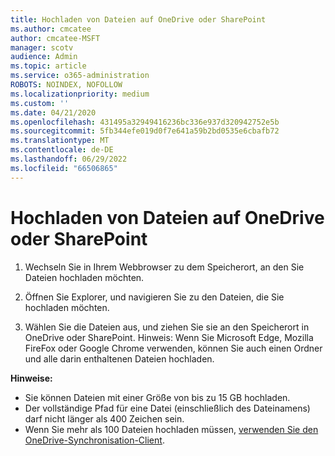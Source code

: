 ```yaml
---
title: Hochladen von Dateien auf OneDrive oder SharePoint
ms.author: cmcatee
author: cmcatee-MSFT
manager: scotv
audience: Admin
ms.topic: article
ms.service: o365-administration
ROBOTS: NOINDEX, NOFOLLOW
ms.localizationpriority: medium
ms.custom: ''
ms.date: 04/21/2020
ms.openlocfilehash: 431495a32949416236bc336e937d320942752e5b
ms.sourcegitcommit: 5fb344efe019d0f7e641a59b2bd0535e6cbafb72
ms.translationtype: MT
ms.contentlocale: de-DE
ms.lasthandoff: 06/29/2022
ms.locfileid: "66506865"
---
```

# <a name="upload-files-to-onedrive-or-sharepoint"></a>Hochladen von Dateien auf OneDrive oder SharePoint

1. Wechseln Sie in Ihrem Webbrowser zu dem Speicherort, an den Sie Dateien hochladen möchten.
    
2. Öffnen Sie Explorer, und navigieren Sie zu den Dateien, die Sie hochladen möchten.
    
3. Wählen Sie die Dateien aus, und ziehen Sie sie an den Speicherort in OneDrive oder SharePoint. Hinweis: Wenn Sie Microsoft Edge, Mozilla FireFox oder Google Chrome verwenden, können Sie auch einen Ordner und alle darin enthaltenen Dateien hochladen.
    
**Hinweise:**
- Sie können Dateien mit einer Größe von bis zu 15 GB hochladen. 
- Der vollständige Pfad für eine Datei (einschließlich des Dateinamens) darf nicht länger als 400 Zeichen sein. 
- Wenn Sie mehr als 100 Dateien hochladen müssen, [verwenden Sie den OneDrive-Synchronisation-Client](https://go.microsoft.com/fwlink/?linkid=866427). 
  

